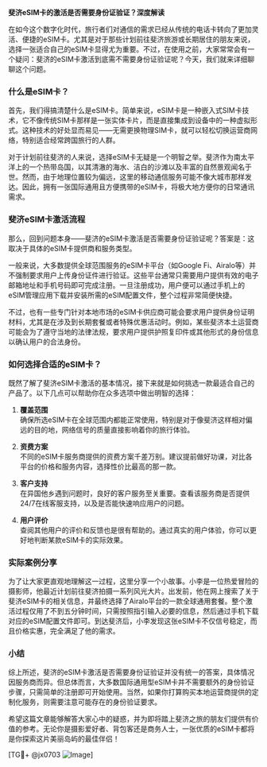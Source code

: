 **斐济eSIM卡的激活是否需要身份证验证？深度解读**

在如今这个数字化时代，旅行者们对通信的需求已经从传统的电话卡转向了更加灵活、便捷的eSIM卡。尤其是对于那些计划前往斐济旅游或长期居住的朋友来说，选择一张适合自己的eSIM卡显得尤为重要。不过，在使用之前，大家常常会有一个疑问：斐济的eSIM卡激活到底需不需要身份证验证呢？今天，我们就来详细聊聊这个问题。

### 什么是eSIM卡？

首先，我们得搞清楚什么是eSIM卡。简单来说，eSIM卡是一种嵌入式SIM卡技术，它不像传统SIM卡那样是一张实体卡片，而是直接集成到设备中的一种虚拟形式。这种技术的好处显而易见——无需更换物理SIM卡，就可以轻松切换运营商网络，特别适合经常跨国旅行的人群。

对于计划前往斐济的人来说，选择eSIM卡无疑是一个明智之举。斐济作为南太平洋上的一个热带岛国，以其清澈的海水、洁白的沙滩以及丰富的自然景观闻名于世。然而，由于地理位置较为偏远，这里的移动通信服务可能不像大城市那样发达。因此，拥有一张国际通用且方便携带的eSIM卡，将极大地方便你的日常通讯需求。

### 斐济eSIM卡激活流程

那么，回到问题本身——斐济的eSIM卡激活是否需要身份证验证呢？答案是：这取决于具体的eSIM卡提供商和服务类型。

一般来说，大多数提供全球范围服务的eSIM卡平台（如Google Fi、Airalo等）并不强制要求用户上传身份证件进行验证。这些平台通常只需要用户提供有效的电子邮箱地址和手机号码即可完成注册。一旦注册成功，用户便可以通过手机上的eSIM管理应用下载并安装所需的eSIM配置文件，整个过程非常简便快捷。

不过，也有一些专门针对本地市场的eSIM卡供应商可能会要求用户提供身份证明材料，尤其是在涉及到长期套餐或者特殊优惠活动时。例如，某些斐济本土运营商可能会为了遵守当地的法律法规，要求用户提供护照复印件或其他形式的身份信息以确认用户的合法身份。

### 如何选择合适的eSIM卡？

既然了解了斐济eSIM卡激活的基本情况，接下来就是如何挑选一款最适合自己的产品了。以下几点可以帮助你在众多选项中做出明智的选择：

1. **覆盖范围**  
   确保所选eSIM卡在全球范围内都能正常使用，特别是对于像斐济这样相对偏远的目的地，网络信号的质量直接影响着你的旅行体验。

2. **资费方案**  
   不同的eSIM卡服务商提供的资费方案千差万别。建议提前做好功课，对比各平台的价格和服务内容，选择性价比最高的那一款。

3. **客户支持**  
   在异国他乡遇到问题时，良好的客户服务至关重要。查看该服务商是否提供24/7在线客服支持，以及是否能快速响应用户的问题。

4. **用户评价**  
   查阅其他用户的评价和反馈也是很有帮助的。通过真实的用户体验，你可以更好地判断某款eSIM卡的实际效果。

### 实际案例分享

为了让大家更直观地理解这一过程，这里分享一个小故事。小李是一位热爱冒险的摄影师，他最近计划前往斐济拍摄一系列风光大片。出发前，他在网上搜索了关于斐济eSIM卡的相关信息，并最终选择了Airalo平台的一款全球通用套餐。整个激活过程仅用了不到五分钟时间，只需按照指引输入必要的信息，然后通过手机下载对应的eSIM配置文件即可。到达斐济后，小李发现这张eSIM卡不仅信号稳定，而且价格实惠，完全满足了他的需求。

### 小结

综上所述，斐济的eSIM卡激活是否需要身份证验证并没有统一的答案，具体情况因服务商而异。但总体而言，大多数国际通用型eSIM卡并不需要额外的身份验证步骤，只需简单的注册即可开始使用。当然，如果你打算购买本地运营商提供的定制化服务，则需要注意可能存在的身份验证要求。

希望这篇文章能够解答大家心中的疑惑，并为即将踏上斐济之旅的朋友们提供有价值的参考。无论你是摄影爱好者、背包客还是商务人士，一张优质的eSIM卡都将是你探索这片美丽岛屿的最佳伴侣！

[TG💪+ @jx0703 ![Image](https://github.com/user-attachments/assets/dbca1d08-cadb-493c-b0ec-ad6f7a83f270)]